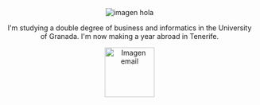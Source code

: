 <div align="center">
<img src=https://media.tenor.com/pvFJwncehzIAAAAM/hello-there-private-from-penguins-of-madagascar.gif alt= "imagen hola">

I'm studying a double degree of business and informatics in the University of Granada. I'm now making a year abroad in Tenerife.

<a href="mailto:marta11192@gmail.com"><img src="https://1000marcas.net/wp-content/uploads/2019/11/logo-Gmail-1.jpg" width=100 alt="Imagen email"/>

<!--
**MartaMolina01/MartaMolina01** is a ✨ _special_ ✨ repository because its `README.md` (this file) appears on your GitHub profile.

Here are some ideas to get you started:

- 🔭 I’m currently working on ...
- 🌱 I’m currently learning ...
- 👯 I’m looking to collaborate on ...
- 🤔 I’m looking for help with ...
- 💬 Ask me about ...
- 📫 How to reach me: ...
- 😄 Pronouns: ...
- ⚡ Fun fact: ...
-->
